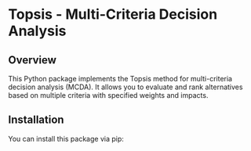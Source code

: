 # Topsis - Multi-Criteria Decision Analysis

## Overview

This Python package implements the Topsis method for multi-criteria decision analysis (MCDA). It allows you to evaluate and rank alternatives based on multiple criteria with specified weights and impacts.

## Installation

You can install this package via pip:


